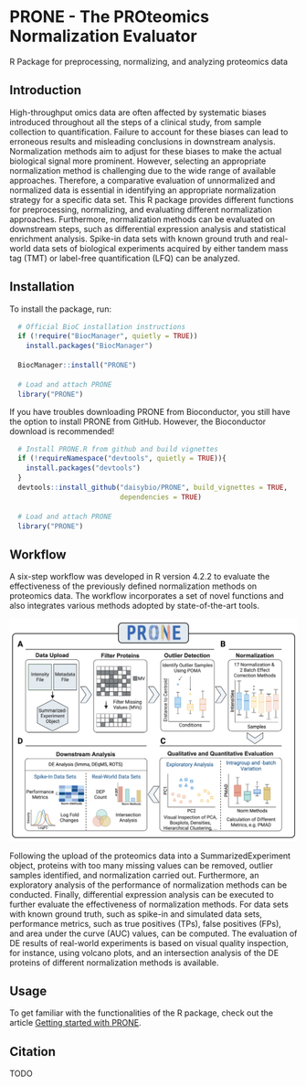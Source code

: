 
<!-- README.md is generated from README.Rmd. Please edit that file -->

# PRONE - The PROteomics Normalization Evaluator <img src="man/figures/PRONE_package_logo.png" align="right" alt="" width="150" />

R Package for preprocessing, normalizing, and analyzing proteomics data

## Introduction

High-throughput omics data are often affected by systematic biases
introduced throughout all the steps of a clinical study, from sample
collection to quantification. Failure to account for these biases can
lead to erroneous results and misleading conclusions in downstream
analysis. Normalization methods aim to adjust for these biases to make
the actual biological signal more prominent. However, selecting an
appropriate normalization method is challenging due to the wide range of
available approaches. Therefore, a comparative evaluation of
unnormalized and normalized data is essential in identifying an
appropriate normalization strategy for a specific data set. This R
package provides different functions for preprocessing, normalizing, and
evaluating different normalization approaches. Furthermore,
normalization methods can be evaluated on downstream steps, such as
differential expression analysis and statistical enrichment analysis.
Spike-in data sets with known ground truth and real-world data sets of
biological experiments acquired by either tandem mass tag (TMT) or
label-free quantification (LFQ) can be analyzed.

## Installation

To install the package, run:

``` r
  # Official BioC installation instructions
  if (!require("BiocManager", quietly = TRUE))
    install.packages("BiocManager")

  BiocManager::install("PRONE")
  
  # Load and attach PRONE 
  library("PRONE")
```

If you have troubles downloading PRONE from Bioconductor, you still have
the option to install PRONE from GitHub. However, the Bioconductor
download is recommended!

``` r
  # Install PRONE.R from github and build vignettes
  if (!requireNamespace("devtools", quietly = TRUE)){
    install.packages("devtools")
  } 
  devtools::install_github("daisybio/PRONE", build_vignettes = TRUE, 
                           dependencies = TRUE)
  
  # Load and attach PRONE 
  library("PRONE")
```

## Workflow

A six-step workflow was developed in R version 4.2.2 to evaluate the
effectiveness of the previously defined normalization methods on
proteomics data. The workflow incorporates a set of novel functions and
also integrates various methods adopted by state-of-the-art tools.

<img src="man/figures/Workflow_PRONE.png" width="700"/>

Following the upload of the proteomics data into a SummarizedExperiment
object, proteins with too many missing values can be removed, outlier
samples identified, and normalization carried out. Furthermore, an
exploratory analysis of the performance of normalization methods can be
conducted. Finally, differential expression analysis can be executed to
further evaluate the effectiveness of normalization methods. For data
sets with known ground truth, such as spike-in and simulated data sets,
performance metrics, such as true positives (TPs), false positives
(FPs), and area under the curve (AUC) values, can be computed. The
evaluation of DE results of real-world experiments is based on visual
quality inspection, for instance, using volcano plots, and an
intersection analysis of the DE proteins of different normalization
methods is available.

## Usage

To get familiar with the functionalities of the R package, check out the
article [Getting started with
PRONE](https://daisybio.github.io/PRONE/articles/PRONE.html).

## Citation

TODO
